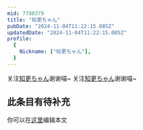 ```yaml
---
mid: 7780379
title: "知更ちゃん"
pubDate: "2024-11-04T11:22:15.085Z"
updatedDate: "2024-11-04T11:22:15.085Z"
profile:
  {
    Nickname: ["知更ちゃん"],
  }
---
```


关注[知更ちゃん](https://space.bilibili.com/7780379)谢谢喵~ 关注[知更ちゃん](https://space.bilibili.com/7780379)谢谢喵~

## 此条目有待补充
你可以在[这里](https://github.com/Yuhanawa/VTuber.ICU/edit/master/src/content/v/知更ちゃん/index.md)编辑本文
